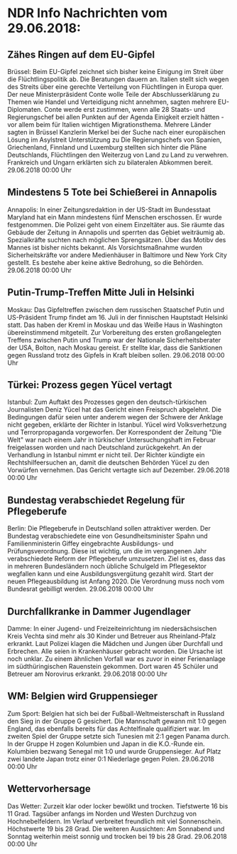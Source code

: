 # NDR Info Nachrichten vom 29.06.2018:


## Zähes Ringen auf dem EU-Gipfel
Brüssel: Beim EU-Gipfel zeichnet sich bisher keine Einigung im Streit über die Flüchtlingspolitik ab. Die Beratungen dauern an. Italien stellt sich wegen des Streits über eine gerechte Verteilung von Flüchtlingen in Europa quer. Der neue Ministerpräsident Conte wolle Teile der Abschlusserklärung zu Themen wie Handel und Verteidigung nicht annehmen, sagten mehrere EU-Diplomaten. Conte werde erst zustimmen, wenn alle 28 Staats- und Regierungschef bei allen Punkten auf der Agenda Einigkeit erzielt hätten - vor allem beim für Italien wichtigen Migrationsthema. Mehrere Länder sagten in Brüssel Kanzlerin Merkel bei der Suche nach einer europäischen Lösung im Asylstreit Unterstützung zu Die Regierungschefs von Spanien, Griechenland, Finnland und Luxemburg stellten sich hinter die Pläne Deutschlands, Flüchtlingen den Weiterzug von Land zu Land zu verwehren. Frankreich und Ungarn erklärten sich zu bilateralen Abkommen bereit. 29.06.2018 00:00 Uhr 

## Mindestens 5 Tote bei Schießerei in Annapolis
Annapolis: In einer Zeitungsredaktion in der US-Stadt im Bundesstaat Maryland hat ein Mann mindestens fünf Menschen erschossen. Er wurde festgenommen. Die Polizei geht von einem Einzeltäter aus. Sie räumte das Gebäude der Zeitung in Annapolis und sperrten das Gebiet weiträumig ab. Spezialkräfte suchten nach möglichen Sprengsätzen. Über das Motibv des Mannes ist bisher nichts bekannt. Als Vorsichtsmaßnahme wurden Sicherheitskräfte vor andere Medienhäuser in Baltimore und New York City gestellt. Es bestehe aber keine aktive Bedrohung, so die Behörden. 29.06.2018 00:00 Uhr 

## Putin-Trump-Treffen Mitte Juli in Helsinki
Moskau: Das Gipfeltreffen zwischen dem russischen Staatschef Putin und US-Präsident Trump findet am 16. Juli in der finnischen Hauptstadt Helsinki statt. Das haben der Kreml in Moskau und das Weiße Haus in Washington übereinstimmend mitgeteilt. Zur Vorbereitung des ersten großangelegten Treffens zwischen Putin und Trump war der Nationale Sicherheitsberater der USA, Bolton, nach Moskau gereist. Er stellte klar, dass die Sanktionen gegen Russland trotz des Gipfels in Kraft bleiben sollen. 29.06.2018 00:00 Uhr 

## Türkei: Prozess gegen Yücel vertagt
Istanbul: Zum Auftakt des Prozesses gegen den deutsch-türkischen Journalisten Deniz Yücel hat das Gericht einen Freispruch abgelehnt. Die Bedingungen dafür seien unter anderem wegen der Schwere der Anklage nicht gegeben, erklärte der Richter in Istanbul. Yücel wird Volksverhetzung und Terrorpropaganda vorgeworfen. Der Korrespondent der Zeitung "Die Welt" war nach einem Jahr in türkischer Untersuchungshaft im Februar freigelassen worden und nach Deutschland zurückgekehrt. An der Verhandlung in Istanbul nimmt er nicht teil. Der Richter kündigte ein Rechtshilfeersuchen an, damit die deutschen Behörden Yücel zu den Vorwürfen vernehmen. Das Gericht vertagte sich auf Dezember. 29.06.2018 00:00 Uhr 

## Bundestag verabschiedet Regelung für Pflegeberufe
Berlin: Die Pflegeberufe in Deutschland sollen attraktiver werden. Der Bundestag verabschiedete eine von Gesundheitsminister Spahn und Familienministerin Giffey eingebrachte Ausbildungs- und Prüfungsverordnung. Diese ist wichtig, um die im vergangenen Jahr verabschiedete Reform der Pflegeberufe umzusetzen. Ziel ist es, dass das in mehreren Bundesländern noch übliche Schulgeld im Pflegesektor wegfallen kann und eine Ausbildungsvergütung gezahlt wird. Start der neuen Pflegeausbildung ist Anfang 2020. Die Verordnung muss noch vom Bundesrat gebilligt werden. 29.06.2018 00:00 Uhr 

## Durchfallkranke in Dammer Jugendlager
Damme: In einer Jugend- und Freizeiteinrichtung im niedersächsischen Kreis Vechta sind mehr als 30 Kinder und Betreuer aus Rheinland-Pfalz erkrankt. Laut Polizei klagen die Mädchen und Jungen über Durchfall und Erbrechen. Alle seien in Krankenhäuser gebracht worden. Die Ursache ist noch unklar. Zu einem ähnlichen Vorfall war es zuvor in einer Ferienanlage im südthüringischen Rauenstein gekommen. Dort waren 45 Schüler und Betreuer am Norovirus erkrankt. 29.06.2018 00:00 Uhr 

## WM: Belgien wird Gruppensieger
Zum Sport:	Belgien hat sich bei der Fußball-Weltmeisterschaft in Russland den Sieg in der Gruppe G gesichert. Die Mannschaft gewann mit 1:0 gegen England, das ebenfalls bereits für das Achtelfinale qualifiziert war. Im zweiten Spiel der Gruppe setzte sich Tunesien mit 2:1 gegen Panama durch. In der Gruppe H zogen Kolumbien und Japan in die K.O.-Runde ein. Kolumbien bezwang Senegal mit 1:0 und wurde Gruppensieger. Auf Platz zwei landete Japan trotz einer 0:1 Niederlage gegen Polen. 29.06.2018 00:00 Uhr 

## Wettervorhersage
Das Wetter:
Zurzeit klar oder locker bewölkt und trocken. Tiefstwerte 16 bis 11 Grad. Tagsüber anfangs im Norden und Westen Durchzug von Hochnebelfeldern. Im Verlauf verbreitet freundlich mit viel Sonnenschein. Höchstwerte 19 bis 28 Grad. Die weiteren Aussichten: Am Sonnabend und Sonntag weiterhin meist sonnig und trocken bei 19 bis 28 Grad. 29.06.2018 00:00 Uhr 
